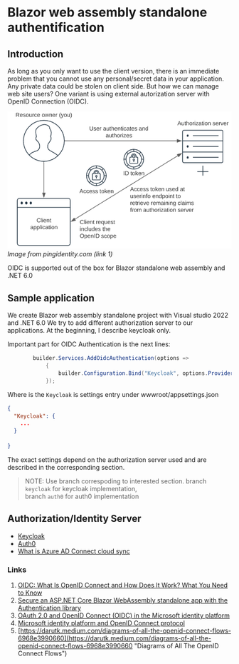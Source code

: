 # Blazor web assembly standalone authentification

## Introduction
As long as you only want to use the client version, there is an immediate problem that you cannot use any personal/secret data in your application.
Any private data could be stolen on client side. But how we can manage web site users?
One variant is using external autorization server with OpenID Connection (OIDC).

![image from link1](Docu/images/oidc.png)
*Image from pingidentity.com (link 1)*

OIDC is supported out of the box for Blazor standalone web assembly and .NET 6.0

## Sample application
We create Blazor web assembly standalone project with Visual studio 2022 and .NET 6.0
We try to add different authorization server to our applications. At the beginning, I describe keycloak only.

Important part for OIDC Authentication is the next lines:  
```C#
        builder.Services.AddOidcAuthentication(options =>
            {
                builder.Configuration.Bind("Keycloak", options.ProviderOptions);
            });
```
Where is the `Keycloak` is settings entry under wwwroot/appsettings.json
```JSON
{
  "Keycloak": {
    ...
  }

}
```

The exact settings depend on the authorization server used and are described in the corresponding section.  
> NOTE: Use branch correspoding to interested section. 
> branch `keycloak` for keycloak implementation,  
> branch `auth0` for auth0 implementation

## Authorization/Identity Server
 - [Keycloak](Docu/keycloak.md)
 - [Auth0](Docu/auth0.md)
 - [What is Azure AD Connect cloud sync](https://docs.microsoft.com/en-us/azure/active-directory/cloud-sync/what-is-cloud-sync "Azure AD Connect")
### Links

1. [OIDC: What Is OpenID Connect and How Does It Work? What You Need to Know](https://www.pingidentity.com/en/resources/content-library/articles/openid-connect.html)
2. [Secure an ASP.NET Core Blazor WebAssembly standalone app with the Authentication library](https://docs.microsoft.com/en-us/aspnet/core/blazor/security/webassembly/standalone-with-authentication-library?view=aspnetcore-7.0&tabs=visual-studio)
3. [OAuth 2.0 and OpenID Connect (OIDC) in the Microsoft identity platform](https://docs.microsoft.com/en-us/azure/active-directory/develop/active-directory-v2-protocols)
4. [Microsoft identity platform and OpenID Connect protocol](https://docs.microsoft.com/en-us/azure/active-directory/develop/v2-protocols-oidc)
5. [https://darutk.medium.com/diagrams-of-all-the-openid-connect-flows-6968e3990660](https://darutk.medium.com/diagrams-of-all-the-openid-connect-flows-6968e3990660 "Diagrams of All The OpenID Connect Flows")